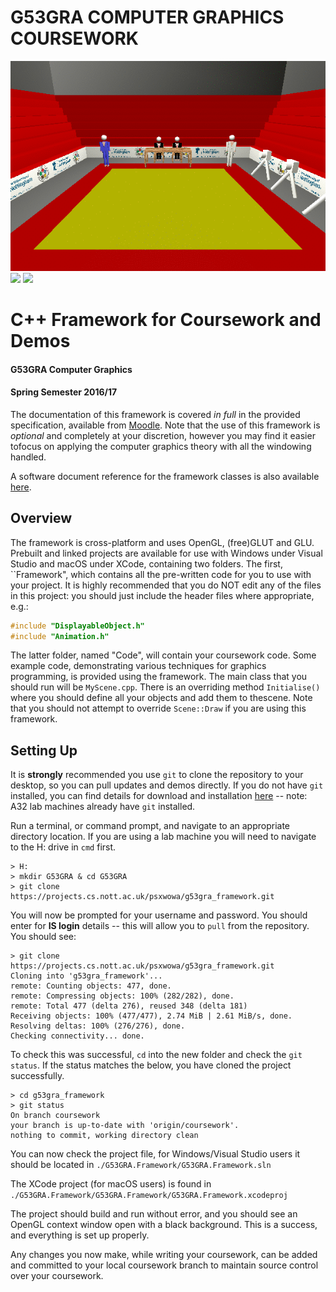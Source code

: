 # G53GRA COMPUTER GRAPHICS COURSEWORK
![](Writeup/Normal.gif)
![](Writeup/ThirdPerson.gif)
![](Writeup/FirstPerson.gif)

# C++ Framework for Coursework and Demos
#### G53GRA Computer Graphics
#### Spring Semester 2016/17

The documentation of this framework is covered _in full_ in the provided
specification, available from
[Moodle](http://moodle.nottingham.ac.uk/mod/resource/view.php?id=2404290). Note
that the use of this framework is _optional_ and completely at your discretion,
however you may find it easier tofocus on applying the computer graphics theory
with all the windowing handled.

A software document reference for the framework classes is also available
[here](http://www.cs.nott.ac.uk/~psxwowa/framework/documentation).

## Overview
The framework is cross-platform and uses OpenGL, (free)GLUT and GLU. Prebuilt
and linked projects are available for use with Windows under Visual Studio and 
macOS under XCode, containing two folders. The first, ``Framework", which 
contains all the pre-written code for you to use with your project. It is highly
recommended that you do NOT edit any of the files in this project: you should
just include the header files where appropriate, e.g.:

```c++
#include "DisplayableObject.h"
#include "Animation.h"
```
The latter folder, named "Code", will contain your coursework code. Some example
code, demonstrating various techniques for graphics programming, is provided
using the framework. The main class that you should run will be `MyScene.cpp`.
There is an overriding method `Initialise()` where you should define all your
objects and add them to thescene. Note that you should not attempt to override
`Scene::Draw` if you are using this framework.

## Setting Up
It is **__strongly__** recommended you use `git` to clone the
repository to your desktop, so you can pull updates and demos directly. If you
do not have `git` installed, you can find details for download and
installation [here](https://git-scm.com/downloads) -- note: A32 lab
machines already have `git` installed.

Run a terminal, or command prompt, and navigate to an appropriate directory
location. If you are using a lab machine you will need to navigate to the H:
drive in `cmd` first.

```
> H:
> mkdir G53GRA & cd G53GRA
> git clone https://projects.cs.nott.ac.uk/psxwowa/g53gra_framework.git
```
You will now be prompted for your username and password. You should enter for
__IS login__ details -- this will allow you to `pull` from the repository. You
should see:
```
> git clone 
https://projects.cs.nott.ac.uk/psxwowa/g53gra_framework.git
Cloning into 'g53gra_framework'...
remote: Counting objects: 477, done.
remote: Compressing objects: 100% (282/282), done.
remote: Total 477 (delta 276), reused 348 (delta 181)
Receiving objects: 100% (477/477), 2.74 MiB | 2.61 MiB/s, done.
Resolving deltas: 100% (276/276), done.
Checking connectivity... done.
```
To check this was successful, `cd` into the new folder and check the `git
status`. If the status matches the below, you have cloned the project
successfully.

```
> cd g53gra_framework
> git status
On branch coursework
your branch is up-to-date with 'origin/coursework'.
nothing to commit, working directory clean
```

You can now check the project file, for Windows/Visual Studio users it should be
located in `./G53GRA.Framework/G53GRA.Framework.sln`

The XCode project (for macOS users) is found in 
`./G53GRA.Framework/G53GRA.Framework/G53GRA.Framework.xcodeproj`

The project should build and run without error, and you should see an OpenGL
context window open with a black background. This is a success, and everything
is set up properly.

Any changes you now make, while writing your coursework, can be added and
committed to your local coursework branch to maintain source control over your
coursework. 
